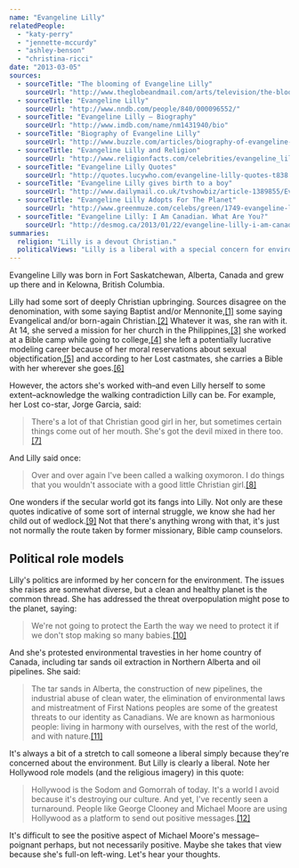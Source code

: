 ```yaml
---
name: "Evangeline Lilly"
relatedPeople:
  - "katy-perry"
  - "jennette-mccurdy"
  - "ashley-benson"
  - "christina-ricci"
date: "2013-03-05"
sources:
  - sourceTitle: "The blooming of Evangeline Lilly"
    sourceUrl: "http://www.theglobeandmail.com/arts/television/the-blooming-of-evangeline-lilly/article4351559/#articlecontent"
  - sourceTitle: "Evangeline Lilly"
    sourceUrl: "http://www.nndb.com/people/840/000096552/"
  - sourceTitle: "Evangeline Lilly – Biography"
    sourceUrl: "http://www.imdb.com/name/nm1431940/bio"
  - sourceTitle: "Biography of Evangeline Lilly"
    sourceUrl: "http://www.buzzle.com/articles/biography-of-evangeline-lilly.html"
  - sourceTitle: "Evangeline Lilly and Religion"
    sourceUrl: "http://www.religionfacts.com/celebrities/evangeline_lilly.htm"
  - sourceTitle: "Evangeline Lilly Quotes"
    sourceUrl: "http://quotes.lucywho.com/evangeline-lilly-quotes-t838.html"
  - sourceTitle: "Evangeline Lilly gives birth to a boy"
    sourceUrl: "http://www.dailymail.co.uk/tvshowbiz/article-1389855/Evangeline-Lilly-gives-birth-boy.html"
  - sourceTitle: "Evangeline Lilly Adopts For The Planet"
    sourceUrl: "http://www.greenmuze.com/celebs/green/1749-evangeline-lilly-adopts-for-the-planet.html"
  - sourceTitle: "Evangeline Lilly: I Am Canadian. What Are You?"
    sourceUrl: "http://desmog.ca/2013/01/22/evangeline-lilly-i-am-canadian-what-are-you"
summaries:
  religion: "Lilly is a devout Christian."
  politicalViews: "Lilly is a liberal with a special concern for environmental issues."
---
```


Evangeline Lilly was born in Fort Saskatchewan, Alberta, Canada and grew up there and in Kelowna, British Columbia.

Lilly had some sort of deeply Christian upbringing. Sources disagree on the denomination, with some saying Baptist and/or Mennonite,<a class="source-citation" href="#http%3A%2F%2Fwww.theglobeandmail.com%2Farts%2Ftelevision%2Fthe-blooming-of-evangeline-lilly%2Farticle4351559%2F%23articlecontent" title="The blooming of Evangeline Lilly">[1]</a> some saying Evangelical and/or born-again Christian.<a class="source-citation" href="#http%3A%2F%2Fwww.nndb.com%2Fpeople%2F840%2F000096552%2F" title="Evangeline Lilly">[2]</a> Whatever it was, she ran with it. At 14, she served a mission for her church in the Philippines,<a class="source-citation" href="#http%3A%2F%2Fwww.imdb.com%2Fname%2Fnm1431940%2Fbio" title="Evangeline Lilly – Biography">[3]</a> she worked at a Bible camp while going to college,<a class="source-citation" href="#http%3A%2F%2Fwww.buzzle.com%2Farticles%2Fbiography-of-evangeline-lilly.html" title="Biography of Evangeline Lilly">[4]</a> she left a potentially lucrative modeling career because of her moral reservations about sexual objectification,<a class="source-citation" href="#http%3A%2F%2Fwww.buzzle.com%2Farticles%2Fbiography-of-evangeline-lilly.html" title="Biography of Evangeline Lilly">[5]</a> and according to her Lost castmates, she carries a Bible with her wherever she goes.<a class="source-citation" href="#http%3A%2F%2Fwww.religionfacts.com%2Fcelebrities%2Fevangeline_lilly.htm" title="Evangeline Lilly and Religion">[6]</a>

However, the actors she's worked with–and even Lilly herself to some extent–acknowledge the walking contradiction Lilly can be. For example, her Lost co-star, Jorge Garcia, said:

>There's a lot of that Christian good girl in her, but sometimes certain things come out of her mouth. She's got the devil mixed in there too.<a class="source-citation" href="#http%3A%2F%2Fwww.religionfacts.com%2Fcelebrities%2Fevangeline_lilly.htm" title="Evangeline Lilly and Religion">[7]</a>

And Lilly said once:

>Over and over again I've been called a walking oxymoron. I do things that you wouldn't associate with a good little Christian girl.<a class="source-citation" href="#http%3A%2F%2Fquotes.lucywho.com%2Fevangeline-lilly-quotes-t838.html" title="Evangeline Lilly Quotes">[8]</a>

One wonders if the secular world got its fangs into Lilly. Not only are these quotes indicative of some sort of internal struggle, we know she had her child out of wedlock.<a class="source-citation" href="#http%3A%2F%2Fwww.dailymail.co.uk%2Ftvshowbiz%2Farticle-1389855%2FEvangeline-Lilly-gives-birth-boy.html" title="Evangeline Lilly gives birth to a boy">[9]</a> Not that there's anything wrong with that, it's just not normally the route taken by former missionary, Bible camp counselors.


## Political role models

Lilly's politics are informed by her concern for the environment. The issues she raises are somewhat diverse, but a clean and healthy planet is the common thread. She has addressed the threat overpopulation might pose to the planet, saying:

>We're not going to protect the Earth the way we need to protect it if we don't stop making so many babies.<a class="source-citation" href="#http%3A%2F%2Fwww.greenmuze.com%2Fcelebs%2Fgreen%2F1749-evangeline-lilly-adopts-for-the-planet.html" title="Evangeline Lilly Adopts For The Planet">[10]</a>

And she's protested environmental travesties in her home country of Canada, including tar sands oil extraction in Northern Alberta and oil pipelines. She said:

>The tar sands in Alberta, the construction of new pipelines, the industrial abuse of clean water, the elimination of environmental laws and mistreatment of First Nations peoples are some of the greatest threats to our identity as Canadians. We are known as harmonious people: living in harmony with ourselves, with the rest of the world, and with nature.<a class="source-citation" href="#http%3A%2F%2Fdesmog.ca%2F2013%2F01%2F22%2Fevangeline-lilly-i-am-canadian-what-are-you" title="Evangeline Lilly: I Am Canadian. What Are You?">[11]</a>

It's always a bit of a stretch to call someone a liberal simply because they're concerned about the environment. But Lilly is clearly a liberal. Note her Hollywood role models (and the religious imagery) in this quote:

>Hollywood is the Sodom and Gomorrah of today. It's a world I avoid because it's destroying our culture. And yet, I've recently seen a turnaround. People like George Clooney and Michael Moore are using Hollywood as a platform to send out positive messages.<a class="source-citation" href="#http%3A%2F%2Fwww.religionfacts.com%2Fcelebrities%2Fevangeline_lilly.htm" title="Evangeline Lilly and Religion">[12]</a>

It's difficult to see the positive aspect of Michael Moore's message–poignant perhaps, but not necessarily positive. Maybe she takes that view because she's full-on left-wing. Let's hear your thoughts.